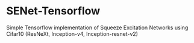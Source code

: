 # SENet-Tensorflow
Simple Tensorflow implementation of Squeeze Excitation Networks using Cifar10 (ResNeXt, Inception-v4, Inception-resnet-v2)
